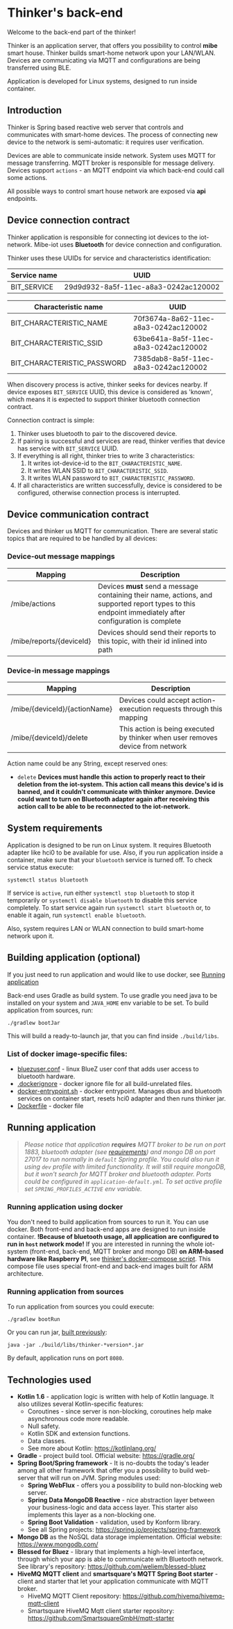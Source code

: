 # Thinker's back-end

Welcome to the back-end part of the thinker!

Thinker is an application server, that offers you possibility to control **mibe** smart house. Thinker builds smart-home
network upon your LAN/WLAN. Devices are communicating via MQTT and configurations are being transferred using BLE.

Application is developed for Linux systems, designed to run inside container.

## Introduction

Thinker is Spring based reactive web server that controls and communicates with smart-home devices.
The process of connecting new device to the network is semi-automatic: it requires user verification.

Devices are able to communicate inside network. System uses MQTT for message transferring. MQTT broker is responsible
for message delivery. Devices support `actions` - an MQTT endpoint via which back-end could call some actions.

All possible ways to control smart house network are exposed via **api** endpoints.

## Device connection contract

Thinker application is responsible for connecting iot devices to the iot-network. Mibe-iot uses **Bluetooth** for device
connection and configuration.

Thinker uses these UUIDs for service and characteristics identification:

| Service name                | UUID                                 |
|-----------------------------|--------------------------------------|
| BIT_SERVICE                 | 29d9d932-8a5f-11ec-a8a3-0242ac120002 |

| Characteristic name         | UUID                                 |
|-----------------------------|--------------------------------------|
| BIT_CHARACTERISTIC_NAME     | 70f3674a-8a62-11ec-a8a3-0242ac120002 |
| BIT_CHARACTERISTIC_SSID     | 63be641a-8a5f-11ec-a8a3-0242ac120002 |
| BIT_CHARACTERISTIC_PASSWORD | 7385dab8-8a5f-11ec-a8a3-0242ac120002 |

When discovery process is active, thinker seeks for devices nearby. If device exposes `BIT_SERVICE` UUID, this device is
considered as 'known', which means it is expected to support thinker bluetooth connection contract.

Connection contract is simple:

1. Thinker uses bluetooth to pair to the discovered device.
2. If pairing is successful and services are read, thinker verifies that device has service with `BIT_SERVICE` UUID.
3. If everything is all right, thinker tries to write 3 characteristics:
    1. It writes iot-device-id to the `BIT_CHARACTERISTIC_NAME`.
    2. It writes WLAN SSID to `BIT_CHARACTERISTIC_SSID`.
    3. It writes WLAN password to `BIT_CHARACTERISTIC_PASSWORD`.
4. If all characteristics are written successfully, device is considered to be configured, otherwise connection process
   is interrupted.

## Device communication contract

Devices and thinker us MQTT for communication. There are several static topics that are required to be handled by all
devices:

### Device-out message mappings

| Mapping                  | Description                                                                                                                                             |
|--------------------------|---------------------------------------------------------------------------------------------------------------------------------------------------------|
| /mibe/actions            | Devices **must** send a message containing their name, actions, and supported report types to this endpoint immediately after configuration is complete |
| /mibe/reports/{deviceId} | Devices should send their reports to this topic, with their id inlined into path|

### Device-in message mappings

| Mapping                       | Description                                                                     |
|-------------------------------|---------------------------------------------------------------------------------|
| /mibe/{deviceId}/{actionName} | Devices could accept action-execution requests through this mapping             |
| /mibe/{deviceId}/delete       | This action is being executed by thinker  when user removes device from network |

Action name could be any String, except reserved ones:

* `delete` **Devices must handle this action to properly react to their deletion from the iot-system. This action
  call means this device's id is banned, and it couldn't communicate with thinker anymore. Device could want to turn on
  Bluetooth adapter again after receiving this action call to be able to be reconnected to the iot-network.**

## System requirements

Application is designed to be run on Linux system. It requires Bluetooth adapter like hci0 to be available for use.
Also, if you run application inside a container, make sure that your `bluetooth` service is turned off. To check
service status execute:

```shell
systemctl status bluetooth
```

If service is `active`, run either `systemctl stop bluetooth` to stop it temporarily or `systemctl disable bluetooth`
to disable this service completely. To start service again run `systemctl start bluetooth` or, to enable it again,
run `systemctl enable bluetooth`.

Also, system requires LAN or WLAN connection to build smart-home network upon it.

## Building application (optional)

If you just need to run application and would like to use docker, see [Running application](#running-application)

Back-end uses Gradle as build system. To use gradle you need java to be installed on your system and `JAVA_HOME`
env variable to be set. To build application from sources, run:

```shell
./gradlew bootJar
```

This will build a ready-to-launch jar, that you can find inside `./build/libs`.

### List of docker image-specific files:

- [bluezuser.conf](./bluezuser.conf) - linux BlueZ user conf that adds user access to bluetooth hardware.
- [.dockerignore](./.dockerignore) - docker ignore file for all build-unrelated files.
- [docker-entrypoint.sh](./docker-entrypoint.sh) - docker entrypoint. Manages dbus and bluetooth services on container
  start, resets hci0 adapter and then runs thinker jar.
- [Dockerfile](./Dockerfile) - docker file

## Running application

> *Please notice that application **requires** MQTT broker to be run on port 1883, bluetooth adapter
> (see [requirements](#system-requirements)) and mongo DB on port 27017 to run normally in `default` Spring profile.
> You could also run it using `dev` profile with limited functionality. It will still require mongoDB, but it won't
> search for MQTT broker and bluetooth adapter. Ports could be configured in `application-default.yml`.
> To set active profile set `SPRING_PROFILES_ACTIVE` env variable.*

### Running application using docker

You don't need to build application from sources to run it. You can use docker. Both front-end and back-end apps are
designed to run inside container. **!Because of bluetooth usage, all application are configured to run in `host`
network mode!** If you are interested in running the whole iot-system (front-end, back-end, MQTT broker
and mongo DB) **on ARM-based hardware like Raspberry PI**, see
[thinker's docker-compose script](https://github.com/mibe-iot/thinker/blob/master/docker-compose.yml). This compose
file uses special front-end and back-end images built for ARM architecture.

### Running application from sources

To run application from sources you could execute:

```shell
./gradlew bootRun
```

Or you can run jar, [built previously](#building-application-optional):

```shell
java -jar ./build/libs/thinker-*version*.jar
```

By default, application runs on port `8080`.

## Technologies used

- **Kotlin 1.6** - application logic is written with help of Kotlin language. It also utilizes several Kotlin-specific 
  features:
  - Coroutines - since server is non-blocking, coroutines help make asynchronous code more readable.
  - Null safety.
  - Kotlin SDK and extension functions.
  - Data classes.
  - See more about Kotlin: https://kotlinlang.org/
- **Gradle** - project build tool. Official website: https://gradle.org/
- **Spring Boot/Spring framework** - It is no-doubts the today's leader among all other framework that offer you a
  possibility to build web-server that will run on JVM. Spring modules used:
    - **Spring WebFlux** - offers you a possibility to build non-blocking web server.
    - **Spring Data MongoDB Reactive** - nice abstraction layer between your business-logic and data access layer. This
      starter also implements this layer as a non-blocking one.
    - **Spring Boot Validation** - validation, used by Konform library.
    - See all Spring projects: https://spring.io/projects/spring-framework
- **Mongo DB** as the NoSQL data storage implementation. Official website: https://www.mongodb.com/
- **Blessed for Bluez** - library that implements a high-level interface, through which your app is able to communicate with
  Bluetooth network. See library's repository: https://github.com/weliem/blessed-bluez
- **HiveMQ MQTT client** and **smartsquare's MQTT Spring Boot starter** - client and starter that let your application
  communicate with MQTT broker. 
  - HiveMQ MQTT Client repository: https://github.com/hivemq/hivemq-mqtt-client 
  - Smartsquare HiveMQ Mqtt client starter repository: https://github.com/SmartsquareGmbH/mqtt-starter